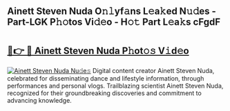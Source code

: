 ## Ainett Steven Nuda O𝚗𝚕yf𝚊ns L𝚎a𝚔ed N𝚞𝚍es - Part-LGK P𝚑𝚘tos Vi𝚍𝚎o - H𝚘𝚝 Part L𝚎a𝚔s cFgdF

# <h2><a href="http://kf2qzkf.oniu.top/?m=Ainett+Steven+Nuda">🔗👉 🔴 Ainett Steven Nuda P𝚑ot𝚘𝚜 V𝚒d𝚎o</a></h2>

[![Ainett Steven Nuda Nu𝚍e𝚜](https://i.imgur.com/0qMVB7G.gif)](http://kf2qzkf.oniu.top/?m=Ainett+Steven+Nuda)
Digital content creator Ainett Steven Nuda, celebrated for disseminating dance and lifestyle information, through performances and personal vlogs. Trailblazing scientist Ainett Steven Nuda, recognized for their groundbreaking discoveries and commitment to advancing knowledge.  
